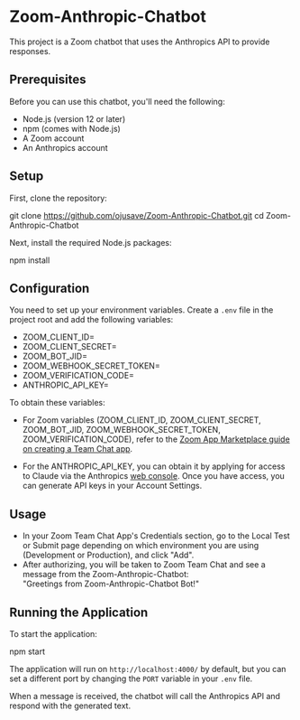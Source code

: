 # Zoom-Anthropic-Chatbot

This project is a Zoom chatbot that uses the Anthropics API to provide responses. 

## Prerequisites

Before you can use this chatbot, you'll need the following:

- Node.js (version 12 or later)
- npm (comes with Node.js)
- A Zoom account 
- An Anthropics account

## Setup

First, clone the repository:

git clone https://github.com/ojusave/Zoom-Anthropic-Chatbot.git
cd Zoom-Anthropic-Chatbot


Next, install the required Node.js packages:

npm install


## Configuration

You need to set up your environment variables. Create a `.env` file in the project root and add the following variables:

- ZOOM_CLIENT_ID=
- ZOOM_CLIENT_SECRET=
- ZOOM_BOT_JID=
- ZOOM_WEBHOOK_SECRET_TOKEN=
- ZOOM_VERIFICATION_CODE=
- ANTHROPIC_API_KEY=


To obtain these variables:

- For Zoom variables (ZOOM_CLIENT_ID, ZOOM_CLIENT_SECRET, ZOOM_BOT_JID, ZOOM_WEBHOOK_SECRET_TOKEN, ZOOM_VERIFICATION_CODE), refer to the [Zoom App Marketplace guide on creating a Team Chat app](https://developers.zoom.us/docs/team-chat-apps/create/).

- For the ANTHROPIC_API_KEY, you can obtain it by applying for access to Claude via the Anthropics [web console](https://console.anthropic.com/docs/api). Once you have access, you can generate API keys in your Account Settings.

## Usage

- In your Zoom Team Chat App's Credentials section, go to the Local Test or Submit page depending on which environment you are using (Development or Production), and click "Add". 
- After authorizing, you will be taken to Zoom Team Chat and see a message from the Zoom-Anthropic-Chatbot: <br />
"Greetings from Zoom-Anthropic-Chatbot Bot!"

## Running the Application

To start the application:

npm start

The application will run on `http://localhost:4000/` by default, but you can set a different port by changing the `PORT` variable in your `.env` file.

When a message is received, the chatbot will call the Anthropics API and respond with the generated text.


